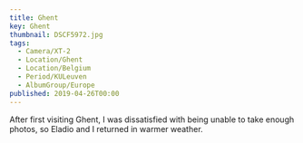 ```yaml
---
title: Ghent
key: Ghent
thumbnail: DSCF5972.jpg
tags:
  - Camera/XT-2
  - Location/Ghent
  - Location/Belgium
  - Period/KULeuven
  - AlbumGroup/Europe
published: 2019-04-26T00:00
---
```

After first visiting Ghent, I was dissatisfied with being unable to take enough photos, so Eladio and I returned in warmer weather.
